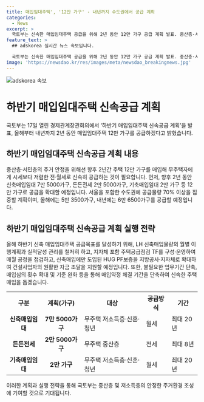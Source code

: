 ```yaml
---
title: 매입임대주택', '12만 가구' - 내년까지 수도권에서 공급 계획
categories:
  - News
excerpt: >
  국토부는 신속한 매입임대주택 공급을 위해 2년 동안 12만 가구 공급 계획 발표. 중산층·서민층 주거 안정 위해 도심 내 선호지역에 양질의 주택 제공이 필수. 신축매입임대 7만 5000가구, 든든전세 2만 5000가구, 기축매입임대 2만 가구 등 공급 확대. LH는 신축오피스텔 등 1만 5000가구 매입 후 중산층에 전세 공급. 수도권에 공급물량 70% 이상 집중 및 LH 매입물량의 월별 이행계획 철저 관리 예정. 지자체 매입임대사업 투자심사 신속 지원과 HUG PF보증 확대 등의 대책 추진.
feature_text: >
  ## adskorea 실시간 뉴스 속보입니다.

  국토부는 신속한 매입임대주택 공급을 위해 2년 동안 12만 가구 공급 계획 발표. 중산층·서민층 주거 안정 위해 도심 내 선호지역에 양질의 주택 제공이 필수. 신축매입임대 7만 5000가구, 든든전세 2만 5000가구, 기축매입임대 2만 가구 등 공급 확대. LH는 신축오피스텔 등 1만 5000가구 매입 후 중산층에 전세 공급. 수도권에 공급물량 70% 이상 집중 및 LH 매입물량의 월별 이행계획 철저 관리 예정. 지자체 매입임대사업 투자심사 신속 지원과 HUG PF보증 확대 등의 대책 추진.
image: 'https://newsdao.kr/res/images/meta/newsdao_breakingnews.jpg'
---
```


<p><img src="https://newsdao.kr/res/images/meta/newsdao_breakingnews.jpg" alt="adskorea 속보" /></p>

<h1>하반기 매입임대주택 신속공급 계획</h1>

<p data-ke-size="size16">국토부는 17일 열린 경제관계장관회의에서 ‘하반기 매입임대주택 신속공급 계획’을 발표, 올해부터 내년까지 2년 동안 매입임대주택 12만 가구를 공급하겠다고 밝혔습니다.</p>

<h2>하반기 매입임대주택 신속공급 계획 내용</h2>

<p data-ke-size="size16">중산층·서민층의 주거 안정을 위해선 향후 2년간 주택 12만 가구를 매입해 무주택자에게 시세보다 저렴한 전·월세로 신속히 공급하는 것이 필요합니다. 먼저, 향후 2년 동안 신축매입임대 7만 5000가구, 든든전세 2만 5000가구, 기축매입임대 2만 가구 등 12만 가구로 공급을 확대할 예정입니다. 서울을 포함한 수도권에 공급물량 70% 이상을 집중할 계획이며, 올해에는 5만 3500가구, 내년에는 6만 6500가구를 공급할 예정입니다.</p>

<h2>하반기 매입임대주택 신속공급 계획 실행 전략</h2>

<p data-ke-size="size16">올해 하반기 신축 매입임대주택 공급목표를 달성하기 위해, LH 신축매입물량의 월별 이행계획과 실적달성 관리를 철저히 하고, 지자체 포함 주택공급점검 TF를 구성·운영하여 매월 공정을 점검하고, 신축매입에만 도입된 HUG PF보증을 지방공사·지자체로 확대하여 건설사업자의 원활한 자금 조달을 지원할 예정입니다. 또한, 불필요한 업무기간 단축, 매입심의 횟수 확대 및 기준 완화 등을 통해 매입약정 체결 기간을 단축하여 신속한 주택 매입을 돕겠습니다.</p>

<table>
  <tr>
    <th>구분</th>
    <th>계획(가구)</th>
    <th>대상</th>
    <th>공급방식</th>
    <th>기간</th>
  </tr>
  <tr>
    <td style="text-align: center; height: 17px;"><b>신축매입임대</b></td>
    <td style="text-align: center; height: 17px;"><b>7만 5000가구</b></td>
    <td>무주택 저소득층·신혼·청년</td>
    <td>월세</td>
    <td>최대 20년</td>
  </tr>
  <tr>
    <td style="text-align: center; height: 17px;"><b>든든전세</b></td>
    <td style="text-align: center; height: 17px;"><b>2만 5000가구</b></td>
    <td>무주택 중산층</td>
    <td>전세</td>
    <td>최대 8년</td>
  </tr>
  <tr>
    <td style="text-align: center; height: 17px;"><b>기축매입임대</b></td>
    <td style="text-align: center; height: 17px;"><b>2만 가구</b></td>
    <td>무주택 저소득층·신혼·청년</td>
    <td>월세</td>
    <td>최대 20년</td>
  </tr>
</table>

<p data-ke-size="size16">이러한 계획과 실행 전략을 통해 국토부는 중산층 및 저소득층의 안정한 주거환경 조성에 기여할 것으로 기대됩니다.</p>

